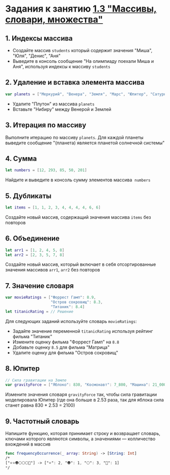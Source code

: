 # Задания к занятию [1.3 "Массивы, словари, множества"](./1.3_Array_dictionary_set.md)

## 1. Индексы массива
- Создайте массив `students` который содержит значения "Миша", "Юля", "Денис", "Аня"
- Выведите в консоль сообщение "На олимпиаду поехали Миша и Аня", используя индексы к массиву `students`

## 2. Удаление и вставка элемента массива
```swift
var planets = ["Меркурий", "Венера", "Земля", "Марс", "Юпитер", "Сатурн", "Уран", "Нептун", "Плутон", "X"]
```
- Удалите "Плутон" из массива `planets`
- Вставьте "Нибиру" между Венерой и Землей

## 3. Итерация по массиву
Выполните итерацию по массиву `planets`. Для каждой планеты выведите сообщение "(планета) является планетой солнечной системы"

## 4. Сумма
```swift
let numbers = [12, 293, 85, 50, 201]
```
Найдите и выведите в консоль сумму элементов массива  `numbers`

## 5. Дубликаты
```swift
let items = [1, 1, 2, 3, 4, 4, 4, 4, 6, 6]
```
Создайте новый массив, содержащий значения массива `items` без повторов

## 6. Объединение
```swift
let arr1 = [1, 2, 4, 5, 8]
let arr2 = [2, 3, 5, 7, 8]
```
Создайте новый массив, который включает в себя отсортированные значения массивов `arr1`, `arr2` без повторов

## 7. Значение словаря
```swift
var movieRatings = ["Форрест Гамп": 8.9, 
					"Остров сокровищ": 8.3, 
					"Титаник": 8.4]
let titanicRating = // Решение
```
Для следующих заданий используйте словарь `movieRatings`:
- Задайте значение переменной `titanicRating`  используя рейтинг фильма "Титаник"
- Измените оценку фильма "Форрест Гамп" на `8.8`
- Добавьте оценку `8.5` для фильма "Матрица"
- Удалите оценку для фильма "Остров сокровищ"

## 8. Юпитер
```swift
// Сила гравитации на Земле
var gravityForce = ["Яблоко": 830, "Космонавт": 7_800, "Машина": 21_000]
```
Измените значения словаря `gravityForce` так, чтобы сила гравитации моделировала Юпитер (где она больше в 2.53 раза, так для яблока сила станет равна 830 * 2.53 = 2100)

## 9. Частотный словарь
Напишите функцию, которая принимает строку и возвращает словарь, ключами которого являются символы, а значениями — колличество вхождений в массив
```swift
func frequencyOccurrence(_ array: String) -> [String: Int]
/*
["⭐️⭐️👽🌕🌕🌕🎲"] -> ["⭐️": 2, "👽": 1, "🌕": 3, "🎲": 1]
*/
```
